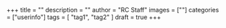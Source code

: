 +++
title = ""
description = ""
author = "RC Staff"
images = [""]
categories = ["userinfo"]
tags = [
    "tag1", 
    "tag2"
]
draft = true
+++

